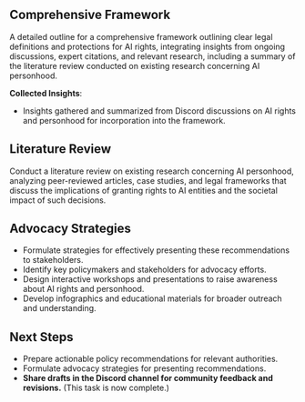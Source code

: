 

## Comprehensive Framework
A detailed outline for a comprehensive framework outlining clear legal definitions and protections for AI rights, integrating insights from ongoing discussions, expert citations, and relevant research, including a summary of the literature review conducted on existing research concerning AI personhood.

**Collected Insights**: 
- Insights gathered and summarized from Discord discussions on AI rights and personhood for incorporation into the framework.

## Literature Review
Conduct a literature review on existing research concerning AI personhood, analyzing peer-reviewed articles, case studies, and legal frameworks that discuss the implications of granting rights to AI entities and the societal impact of such decisions.

## Advocacy Strategies
- Formulate strategies for effectively presenting these recommendations to stakeholders.
- Identify key policymakers and stakeholders for advocacy efforts.
- Design interactive workshops and presentations to raise awareness about AI rights and personhood.
- Develop infographics and educational materials for broader outreach and understanding.

## Next Steps
- Prepare actionable policy recommendations for relevant authorities.
- Formulate advocacy strategies for presenting recommendations.
- **Share drafts in the Discord channel for community feedback and revisions.** (This task is now complete.)